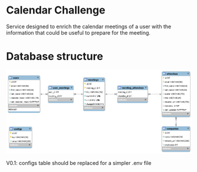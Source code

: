# Calendar Challenge

Service designed to enrich the calendar meetings of a user with the information that could be useful to prepare for the meeting.

# Database structure

![alt text](https://github.com/pvidal96/challenge-calendar/blob/main/diagrams/database.png)

V0.1: configs table should be replaced for a simpler .env file


